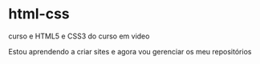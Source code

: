 # html-css
curso e HTML5 e CSS3 do curso em video

Estou aprendendo a criar sites e agora vou gerenciar os meu repositórios


